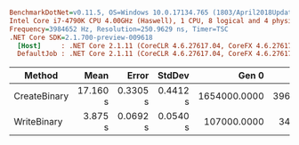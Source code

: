 ``` ini

BenchmarkDotNet=v0.11.5, OS=Windows 10.0.17134.765 (1803/April2018Update/Redstone4)
Intel Core i7-4790K CPU 4.00GHz (Haswell), 1 CPU, 8 logical and 4 physical cores
Frequency=3984652 Hz, Resolution=250.9629 ns, Timer=TSC
.NET Core SDK=2.1.700-preview-009618
  [Host]     : .NET Core 2.1.11 (CoreCLR 4.6.27617.04, CoreFX 4.6.27617.02), 64bit RyuJIT
  DefaultJob : .NET Core 2.1.11 (CoreCLR 4.6.27617.04, CoreFX 4.6.27617.02), 64bit RyuJIT


```
|       Method |     Mean |    Error |   StdDev |        Gen 0 |       Gen 1 |     Gen 2 | Allocated |
|------------- |---------:|---------:|---------:|-------------:|------------:|----------:|----------:|
| CreateBinary | 17.160 s | 0.3305 s | 0.4412 s | 1654000.0000 | 396000.0000 | 1000.0000 | 264.92 MB |
|  WriteBinary |  3.875 s | 0.0692 s | 0.0540 s |  107000.0000 |  34000.0000 |         - | 623.18 MB |
